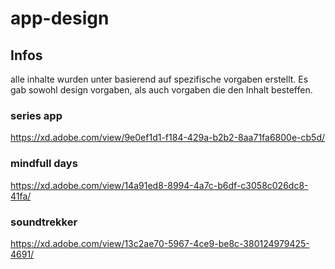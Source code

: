 # app-design
## Infos
alle inhalte wurden unter basierend auf spezifische vorgaben erstellt. Es gab sowohl design vorgaben, als auch vorgaben die den Inhalt besteffen.

### series app
https://xd.adobe.com/view/9e0ef1d1-f184-429a-b2b2-8aa71fa6800e-cb5d/

### mindfull days 
https://xd.adobe.com/view/14a91ed8-8994-4a7c-b6df-c3058c026dc8-41fa/

### soundtrekker
https://xd.adobe.com/view/13c2ae70-5967-4ce9-be8c-380124979425-4691/

